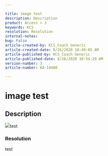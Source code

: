 ```yaml
---  

title: image test  
description: Description  
product: Access > 3  
keywords: KCS  
resolution: Resolution  
internal-notes:   
bug: False  
article-created-by: KCS_Coach Generic  
article-created-date: 8/26/2020 10:49:05 AM  
article-published-by: KCS_Coach Generic  
article-published-date: 8/26/2020 10:54:29 AM  
version-number: 3  
article-number: KA-14480

---  
```


# image test

## Description

![](https://adobe.sharepoint.com/sites/D365Attachments-Non-Prod/knowledgearticle/image%20test_B7E44AC289E7EA11A817000D3A98F7E7/image%20%2810%29.png)test  
 ![]()  

### Resolution

test
